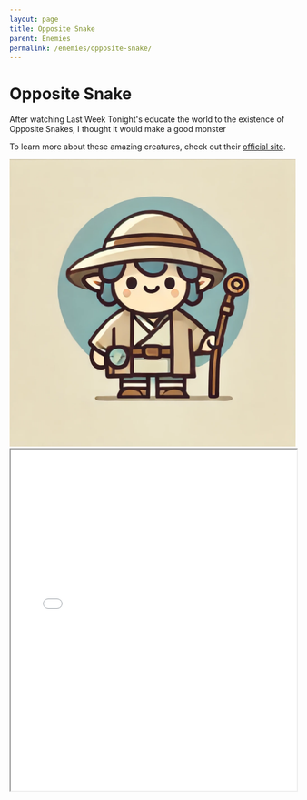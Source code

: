```yaml
---
layout: page
title: Opposite Snake
parent: Enemies
permalink: /enemies/opposite-snake/
---
```


# Opposite Snake

After watching Last Week Tonight's educate the world to the existence of Opposite Snakes, I thought it would make a good monster

To learn more about these amazing creatures, check out their [official site](https://oppositesnakes.com).

<img class="swellfellaa swellfellaa--small" src="/assets/img/swellfellaa-gen1.webp" aria-hide="true">
<!-- TODO: Real image here as page break -->

<object data="/assets/homebrew/opposite-snake/opposite-snake.pdf#toolbar=1" type="application/pdf" width="100%" height="600px">
    <iframe src="/assets/homebrew/opposite-snake/opposite-snake.pdf#toolbar=1" width="100%" height="600px">
</object>